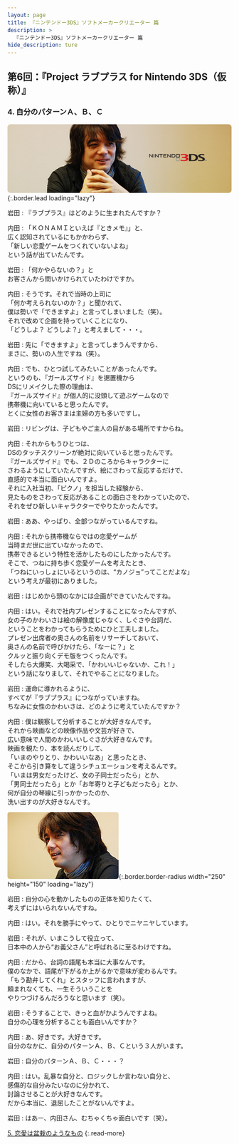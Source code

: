 ```yaml
---
layout: page
title: 『ニンテンドー3DS』ソフトメーカークリエーター 篇
description: >
  『ニンテンドー3DS』ソフトメーカークリエーター 篇
hide_description: ture
---
```


## 第6回：『Project ラブプラス for Nintendo 3DS（仮称）』

### 4. 自分のパターンＡ、Ｂ、Ｃ

![](/interviews/jp/3ds/creators/vol1/img/mainvisual4.jpg){:.border.lead loading="lazy"}

岩田
: 『ラブプラス』はどのように生まれたんですか？

内田
: 「ＫＯＮＡＭＩといえば『ときメモ』」と、<br>広く認知されているにもかかわらず、<br>「新しい恋愛ゲームをつくれていないよね」<br>という話が出ていたんです。

岩田
: 「何かやらないの？」と<br>お客さんから問いかけられていたわけですか。

内田
: そうです。それで当時の上司に<br>「何か考えられないのか？」と聞かれて、<br>僕は勢いで「できますよ」と言ってしまいました（笑）。<br>それで改めて企画を持っていくことになり、<br>「どうしよ？ どうしよ？」と考えまして・・・。

岩田
: 先に「できますよ」と言ってしまうんですから、<br>まさに、勢いの人生ですね（笑）。

内田
: でも、ひとつ試してみたいことがあったんです。<br>というのも、『ガールズサイド』を据置機から<br>DSにリメイクした際の理由は、<br>『ガールズサイド』が個人的に没頭して遊ぶゲームなので<br>携帯機に向いていると思ったんです。<br>とくに女性のお客さまは主婦の方も多いですし。

岩田
: リビングは、子どもやご主人の目がある場所ですからね。

内田
: それからもうひとつは、<br>DSのタッチスクリーンが絶対に向いていると思ったんです。<br>『ガールズサイド』でも、２Ｄのころからキャラクターに<br>さわるようにしていたんですが、絵にさわって反応するだけで、<br>直感的で本当に面白いんですよ。<br>それに入社当初、「ピクノ」を担当した経験から、<br>見たものをさわって反応があることの面白さをわかっていたので、<br>それをぜひ新しいキャラクターでやりたかったんです。

岩田
: ああ、やっぱり、全部つながっているんですね。

内田
: それから携帯機ならではの恋愛ゲームが<br>当時まだ世に出ていなかったので、<br>携帯できるという特性を活かしたものにしたかったんです。<br>そこで、つねに持ち歩く恋愛ゲームを考えたとき、<br>「つねにいっしょにいるというのは、“カノジョ”ってことだよな」<br>という考えが最初にありました。

岩田
: はじめから頭のなかには企画ができていたんですね。

内田
: はい。それで社内プレゼンすることになったんですが、<br>女の子のかわいさは絵の解像度じゃなく、しぐさや台詞だ、<br>ということをわかってもらうためにひと工夫しました。<br>プレゼン出席者の奥さんの名前をリサーチしておいて、<br>奥さんの名前で呼びかけたら、「なーに？」と<br>クルッと振り向くデモ版をつくったんです。<br>そしたら大爆笑、大喝采で、「かわいいじゃないか、これ！」<br>という話になりまして、それでやることになりました。

岩田
: 運命に導かれるように、<br>すべてが『ラブプラス』につながっていますね。<br>ちなみに女性のかわいさは、どのように考えていたんですか？

内田
: 僕は観察して分析することが大好きなんです。<br>それから映画などの映像作品や文芸が好きで、<br>広い意味で人間のかわいいしぐさが大好きなんです。<br>映画を観たり、本を読んだりして、<br>「いまのやりとり、かわいいなあ」と思ったとき、<br>そこから引き算をして違うシチュエーションを考えるんです。<br>「いまは男女だったけど、女の子同士だったら」とか、<br>「男同士だったら」とか「お年寄りと子どもだったら」とか、<br>何が自分の琴線に引っかかったのか、<br>洗い出すのが大好きなんです。

![](/interviews/jp/3ds/creators/vol1/img/photo8.jpg){:.border.border-radius width="250" height="150" loading="lazy"}

岩田
: 自分の心を動かしたものの正体を知りたくて、<br>考えずにはいられないんですね。

内田
: はい。それを勝手にやって、ひとりでニヤニヤしています。

岩田
: それが、いまこうして役立って、<br>日本中の人から“お義父さん”と呼ばれるに至るわけですね。

内田
: だから、台詞の語尾も本当に大事なんです。<br>僕のなかで、語尾が下がるか上がるかで意味が変わるんです。<br>「もう勘弁してくれ」とスタッフに言われますが、<br>頼まれなくても、一生そういうことを<br>やりつづけるんだろうなと思います（笑）。

岩田
: そうすることで、きっと血がかようんですよね。<br>自分の心理を分析することも面白いんですか？

内田
: あ、好きです。大好きです。<br>自分のなかに、自分のパターンＡ、Ｂ、Ｃという３人がいます。

岩田
: 自分のパターンＡ、Ｂ、Ｃ・・・？

内田
: はい。乱暴な自分と、ロジックしか言わない自分と、<br>感傷的な自分みたいなのに分かれて、<br>討論させることが大好きなんです。<br>だから本当に、退屈したことがないんですよ。

岩田
: はあー、内田さん、むちゃくちゃ面白いです（笑）。

[5. 恋愛は盆栽のようなもの](5.md)
{:.read-more}

